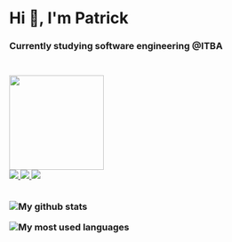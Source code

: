 <h1>Hi 👋, I'm Patrick</h1>
<h3>Currently studying software engineering @ITBA<h3>
<br>
<img align="center" height="170" src="https://github-readme-stats-sigma-five.vercel.app/api/top-langs/?username=patrickmdey&layout=compact&langs_count=16&theme=dracula"/>
<div >
    <a href="https://www.linkedin.com/in/patrickmdey/">
        <img src="https://img.shields.io/badge/-patrickmdey-blue?style=flat-square&logo=Linkedin&logoColor=white&link=https://www.linkedin.com/in/patrickmdey/"/>
    </a>
    <a href="https://github.com/patrickmdey">
        <img src="https://img.shields.io/badge/-patrickmdey-black?style=flat-square&logo=Github&logoColor=white"/>
    </a>
    <a href="mailto: patrickmdey@hotmail.com">
        <img src="https://img.shields.io/badge/-patrickmdey@hotmail.com-blue?style=flat-square&logo=Microsoft&logoColor=white"/>
    </a>
</div>
<br>
<p>
    <img src="https://github-readme-stats.vercel.app/api?username=patrickmdey" alt="My github stats"/>
</p>
<p>
    <img src="https://github-readme-stats.vercel.app/api/top-langs/?username=patrickmdey&langs_count=8&layout=compact&hide=c" alt="My most used languages"/>
</p>
